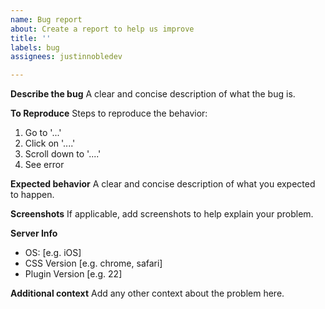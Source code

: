 ```yaml
---
name: Bug report
about: Create a report to help us improve
title: ''
labels: bug
assignees: justinnobledev

---
```


**Describe the bug**
A clear and concise description of what the bug is.

**To Reproduce**
Steps to reproduce the behavior:
1. Go to '...'
2. Click on '....'
3. Scroll down to '....'
4. See error

**Expected behavior**
A clear and concise description of what you expected to happen.

**Screenshots**
If applicable, add screenshots to help explain your problem.

**Server Info**
 - OS: [e.g. iOS]
 - CSS Version [e.g. chrome, safari]
 - Plugin Version [e.g. 22]

**Additional context**
Add any other context about the problem here.
